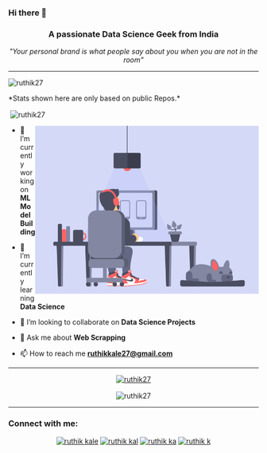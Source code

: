 ### Hi there 👋

<!-- **Ruthik27/Ruthik27** is a ✨ _special_ ✨ repository because its `README.md` (this file) appears on your GitHub profile.
-->
<h3 align="center">A passionate Data Science Geek from India</h3>
<p align="center"> <em>"Your personal brand is what people say about you when you are not in the room"</em> </p>

---

<p align="left"> <img src="https://komarev.com/ghpvc/?username=ruthik27&label=Profile%20views&color=0e75b6&style=flat" alt="ruthik27" /> </p>
*Stats shown here are only based on public Repos.*
<p>&nbsp;<img align="center" src="https://github-readme-stats.vercel.app/api?username=ruthik27&show_icons=true&theme=radical&show_icons=true&count_private=True&include_all_commits=true&locale=en" alt="ruthik27" /></p>

<img  align = "right" alt="Coding" width="450" src="src/Designer.gif">

<spam align = "left">

- 🔭 I’m currently working on **ML Model Building**

- 🌱 I’m currently learning **Data Science**

- 👯 I’m looking to collaborate on **Data Science Projects**

- 💬 Ask me about **Web Scrapping**

- 📫 How to reach me **ruthikkale27@gmail.com**
</spam>

<!---
<h3 align="left">Languages and Tools:</h3>
<h4>Web Develops:</h4>
<a href="https://www.djangoproject.com/" target="_blank"> <img src="https://raw.githubusercontent.com/devicons/devicon/master/icons/django/django-original.svg" alt="django" width="40" height="40"/> </a> 
<a href="https://www.w3schools.com/css/" target="_blank"> <img src="https://raw.githubusercontent.com/devicons/devicon/master/icons/css3/css3-original-wordmark.svg" alt="css3" width="40" height="40"/> </a> 
<a href="https://www.w3.org/html/" target="_blank"> <img src="https://raw.githubusercontent.com/devicons/devicon/master/icons/html5/html5-original-wordmark.svg" alt="html5" width="40" height="40"/> </a> 
<h4>Database Management:</h4>
<a href="https://www.mysql.com/" target="_blank"> <img src="https://raw.githubusercontent.com/devicons/devicon/master/icons/mysql/mysql-original-wordmark.svg" alt="mysql" width="40" height="40"/> </a> 
<a href="https://firebase.google.com/" target="_blank"> <img src="https://www.vectorlogo.zone/logos/firebase/firebase-icon.svg" alt="firebase" width="40" height="40"/> </a> 
<h4>Programming:</h4>
<a href="https://www.cprogramming.com/" target="_blank"> <img src="https://raw.githubusercontent.com/devicons/devicon/master/icons/c/c-original.svg" alt="c" width="40" height="40"/> </a> 
<a href="https://www.python.org" target="_blank"> <img src="https://raw.githubusercontent.com/devicons/devicon/master/icons/python/python-original.svg" alt="python" width="40" height="40"/> </a> 
<a href="https://www.java.com" target="_blank"> <img src="https://raw.githubusercontent.com/devicons/devicon/master/icons/java/java-original.svg" alt="java" width="40" height="40"/> </a> 
<h4>Other Intrests:</h4>
<a href="https://developer.android.com" target="_blank"> <img src="https://raw.githubusercontent.com/devicons/devicon/master/icons/android/android-original-wordmark.svg" alt="android" width="40" height="40"/> </a> 
<a href="https://www.linux.org/" target="_blank"> <img src="https://raw.githubusercontent.com/devicons/devicon/master/icons/linux/linux-original.svg" alt="linux" width="40" height="40"/> </a> 
<a href="https://git-scm.com/" target="_blank"> <img src="https://www.vectorlogo.zone/logos/git-scm/git-scm-icon.svg" alt="git" width="40" height="40"/> </a> 
<a href="https://www.mathworks.com/" target="_blank"> <img src="https://raw.githubusercontent.com/simple-icons/simple-icons/master/icons/mathworks.svg" alt="matlab" width="40" height="40"/> </a> 
<a href="https://scikit-learn.org/" target="_blank"> <img src="https://upload.wikimedia.org/wikipedia/commons/0/05/Scikit_learn_logo_small.svg" alt="scikit_learn" width="40" height="40"/> </a> 
<a href="https://www.selenium.dev" target="_blank"> <img src="https://raw.githubusercontent.com/detain/svg-logos/780f25886640cef088af994181646db2f6b1a3f8/svg/selenium-logo.svg" alt="selenium" width="40" height="40"/> </a> </p>
--->
---
<!---
<a href="https://github.com/Ruthik27/Web-Scrapping">
  <img align="center" src="https://github-readme-stats.vercel.app/api/pin/?username=ruthik27&repo=Web-Scrapping" />
</a>
<a href="https://github.com/Ruthik27/Grease-Monkey">
  <img align="center" src="https://github-readme-stats.vercel.app/api/pin/?username=ruthik27&repo=Grease-Monkey" />
</a>
-->
<p align="center"> <a href="https://github.com/ryo-ma/github-profile-trophy"><img src="https://github-profile-trophy.vercel.app/?username=ruthik27&theme=monokai&no-bg=true&no-frame=true&margin-w=30&column=4&row=2&rank=S,B,C,A,SECRET&theme=radical" alt="ruthik27" /></a> </p>
<!---
<p><img align="left" src="https://github-readme-stats.vercel.app/api/top-langs?username=ruthik27&show_icons=true&locale=en&layout=compact&theme=radical" alt="ruthik27" />
</p>
<br/>
<br/>
<br/>
<br/>
<br/>
<br/>
--->

<p align="center" >
<img align="center" src="https://github-readme-streak-stats.herokuapp.com/?user=ruthik27&theme=radical" alt="ruthik27" />
</p>

---

<h3 align="left">Connect with me:</h3>
<p align="center" >
<a class = "xc" href="https://www.linkedin.com/in/ruthik-kale-795a09190/" target="blank"><img src="https://www.svgrepo.com/show/157006/linkedin.svg" alt="ruthik kale" height="30" width="40" /></a>
<a class = "xc" href="https://www.instagram.com/_perman_20/" target="blank"><img src="https://www.svgrepo.com/show/303145/instagram-2-1-logo.svg" alt="ruthik kal" height="30" width="40" /></a>
<a class = "xc" href="https://github.com/Ruthik27" target="blank"><img src="https://www.svgrepo.com/show/217753/github.svg" alt="ruthik ka" height="30" width="40" /></a>
<a class = "xc" href="https://www.kaggle.com/ruthikkale" target="blank"><img src="https://www.svgrepo.com/show/306288/kaggle.svg" alt="ruthik k" height="30" width="40" /></a>
</p>
